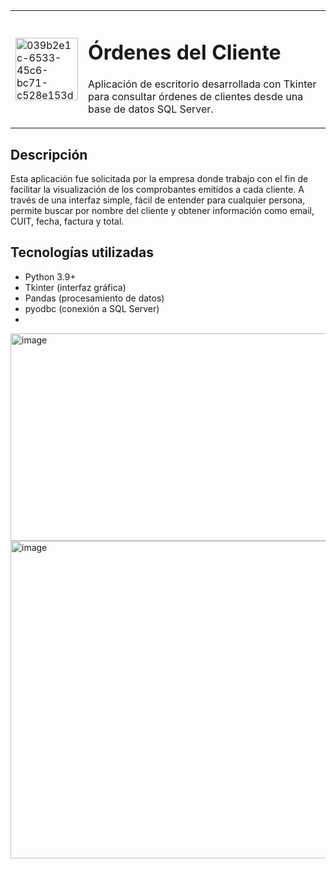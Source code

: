 <table>
  <tr>
    <td>
      <img width="100" height="100" alt="039b2e1c-6533-45c6-bc71-c528e153d201" src="https://github.com/user-attachments/assets/6f9a833d-51cc-4804-9ef9-a9a0ce6c1414" />
    </td>
    <td>
      <h1>Órdenes del Cliente</h1>
      <p>Aplicación de escritorio desarrollada con Tkinter para consultar órdenes de clientes desde una base de datos SQL Server.</p>
    </td>
  </tr>
</table>


## Descripción

Esta aplicación fue solicitada por la empresa donde trabajo con el fin de facilitar la visualización de los comprobantes emitidos a cada cliente. A través de una interfaz simple, fácil de entender para cualquier persona, permite buscar por nombre del cliente y obtener información como email, CUIT, fecha, factura y total.

## Tecnologías utilizadas

- Python 3.9+
- Tkinter (interfaz gráfica)
- Pandas (procesamiento de datos)
- pyodbc (conexión a SQL Server)
- 
<img width="1223" height="332" alt="image" src="https://github.com/user-attachments/assets/ba56b91e-231b-4219-a5cc-68cb4978b74f" />
<img width="1223" height="508" alt="image" src="https://github.com/user-attachments/assets/7d416b8c-a252-4657-80e4-4c40f645db7a" />

